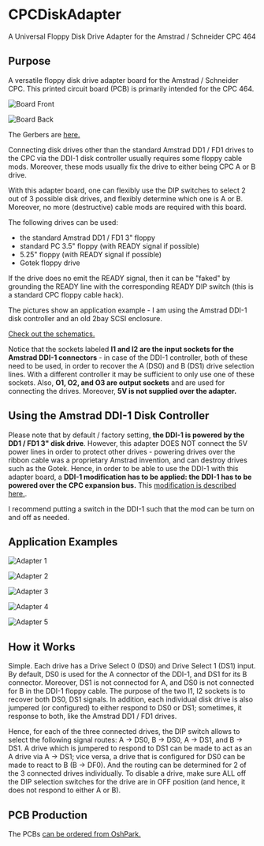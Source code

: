 # CPCDiskAdapter
A Universal Floppy Disk Drive Adapter for the Amstrad / Schneider CPC 464 

## Purpose 

A versatile floppy disk drive adapter board for the Amstrad /
Schneider CPC.  This printed circuit board (PCB) is primarily intended
for the CPC 464.

![Board Front](images/floppy-adapter-board-front.png)

![Board Back](images/floppy-adapter-board-back.png)

The Gerbers are [here.](gerbers.zip) 

Connecting disk drives other than the standard Amstrad DD1 / FD1
drives to the CPC via the DDI-1 disk controller usually requires some
floppy cable mods. Moreover, these mods usually fix the drive to
either being CPC A or B drive.

With this adapter board, one can flexibly use the DIP switches to
select 2 out of 3 possible disk drives, and flexibly determine which
one is A or B. Moreover, no more (destructive) cable mods are required
with this board.

The following drives can be used: 

- the standard Amstrad DD1 / FD1 3" floppy
- standard PC 3.5" floppy (with READY signal if possible) 
- 5.25" floppy (with READY signal if possible) 
- Gotek floppy drive

If the drive does no emit the READY signal, then it can be "faked" by
grounding the READY line with the corresponding READY DIP switch (this
is a standard CPC floppy cable hack).

The pictures show an application example - I am using the Amstrad
DDI-1 disk controller and an old 2bay SCSI enclosure.

[Check out the schematics.](schematics.pdf)

Notice that the sockets labeled **I1 and I2 are the input sockets for
the Amstrad DDI-1 connectors** - in case of the DDI-1 controller, both
of these need to be used, in order to recover the A (DS0) and B (DS1)
drive selection lines. With a different controller it may be
sufficient to only use one of these sockets. Also, **O1, O2, and O3
are output sockets** and are used for connecting the drives. Moreover,
**5V is not supplied over the adapter.**

## Using the Amstrad DDI-1 Disk Controller 

Please note that by default / factory setting, **the DDI-1 is powered
by the DD1 / FD1 3" disk drive**. However, this adapter DOES NOT
connect the 5V power lines in order to protect other drives - powering
drives over the ribbon cable was a proprietary Amstrad invention, and
can destroy drives such as the Gotek. Hence, in order to be able to
use the DDI-1 with this adapter board, a **DDI-1 modification has to
be applied: the DDI-1 has to be powered over the CPC expansion bus.**
This [modification is described
here.](http://www.cpcwiki.eu/index.php/DDI_Modification]).

I recommend putting a switch in the DDI-1 such that the mod can be turn on and off as needed. 

## Application Examples 

![Adapter 1](images/adapter1.JPG)

![Adapter 2](images/adapter2.JPG)

![Adapter 3](images/adapter3.JPG)

![Adapter 4](images/adapter4.JPG)

![Adapter 5](images/adapter5.JPG)

## How it Works 

Simple. Each drive has a Drive Select 0 (DS0) and Drive Select 1 (DS1)
input. By default, DS0 is used for the A connector of the DDI-1, and
DS1 for its B connector. Moreover, DS1 is not connectod for A, and DS0
is not connected for B in the DDI-1 floppy cable. The purpose of the
two I1, I2 sockets is to recover both DS0, DS1 signals. In addition,
each individual disk drive is also jumpered (or configured) to either
respond to DS0 or DS1; sometimes, it response to both, like the
Amstrad DD1 / FD1 drives.

Hence, for each of the three connected drives, the DIP switch allows
to select the following signal routes: A -> DS0, B -> DS0, A -> DS1,
and B -> DS1. A drive which is jumpered to respond to DS1 can be made
to act as an A drive via A -> DS1; vice versa, a drive that is
configured for DS0 can be made to react to B (B -> DF0). And the
routing can be determined for 2 of the 3 connected drives
individually. To disable a drive, make sure ALL off the DIP selection
switches for the drive are in OFF position (and hence, it does not
respond to either A or B).

## PCB Production

 The PCBs [can be ordered from OshPark.](https://oshpark.com/shared_projects/rtc6nzZu)

